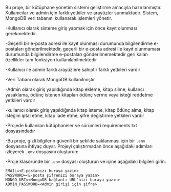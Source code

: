 
Bu proje, bir kütüphane yönetim sistemi geliştirme amacıyla hazırlanmıştır. Kullanıcılar ve admin için farklı yetkiler ve arayüzler sunmaktadır. Sistem, MongoDB veri tabanını kullanarak işlemleri yönetir.

-Kullanıcı olarak sisteme giriş yapmak için önce kayıt olunması gerekmektedir.

-Geçerli bir e-posta adresi ile kayıt olunması durumunda bilgilendirme e-postaları gönderilmektedir, geçerli bir e-posta adresi ile kayıt olunmaması durumunda bilgilendirme e-postaları gönderilmemektedir geri kalan özellikler tam fonksiyon kullanılabilmektedir

-Kullanıcı ile admin farklı arayüzlere sahiptir farklı yetkileri vardır

-Veri Tabanı olarak MongoDB kullanılmıştır

-Admin olarak giriş yapıldığında kitap ekleme, kitap silme, kullancı yasaklama, ödünç istenen kitapları ödünç verme veya isteği reddetme yetkileri vardır

-kullanıcı olarak giriş yapıldığında kitap isteme, kitap ödünç alma, kitap isteğini iptal etme, kitap iade etme, şifre değiştirme yetkileri vardır

-Projede kullanılan kütüphaneler ve sürümleri requirements.txt dosyasındadır

-Bu proje, gizli bilgilerin güvenli bir şekilde saklanması için bir `.env` dosyasına ihtiyaç duyar. Projeyi çalıştırmadan önce aşağıdaki adımları izleyerek `.env` dosyasını oluşturun:

-Proje klasöründe bir `.env` dosyası oluşturun ve içine aşağıdaki bilgileri girin:

```plaintext
EMAIL=<E-postanızı buraya yazın>
PASSWORD=<E-posta şifrenizi buraya yazın>
MONGO_URI=<MongoDB bağlantı URL'nizi buraya yazın>
ADMİN_PASSWORD=<Admin girişi için şifre>
